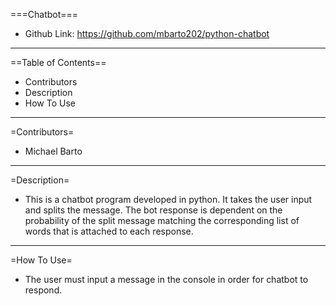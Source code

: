===Chatbot===

- Github Link: https://github.com/mbarto202/python-chatbot
-------------------------------------------------------------------------------------------------------
==Table of Contents==

- Contributors
- Description
- How To Use
-------------------------------------------------------------------------------------------------------
=Contributors=

- Michael Barto
-------------------------------------------------------------------------------------------------------
=Description=

- This is a chatbot program developed in python. It takes the user input and splits the message.
The bot response is dependent on the probability of the split message matching the corresponding list
of words that is attached to each response.
-------------------------------------------------------------------------------------------------------
=How To Use=

- The user must input a message in the console in order for chatbot to respond.
